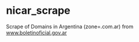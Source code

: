 nicar_scrape
============

Scrape of Domains in Argentina (zone=.com.ar) from www.boletinoficial.gov.ar
